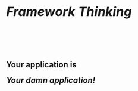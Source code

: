 <h1 style="font-size: 240%"><em>Framework Thinking</em></h1>
<br><br><br>
<h2 style="line-height: 2">Your application is<br> <em>Your damn application!</em></h2>
<br><br><br><br><br>
